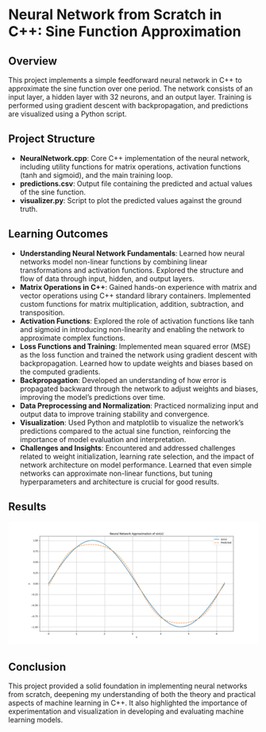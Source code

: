 
# Neural Network from Scratch in C++: Sine Function Approximation

## Overview

This project implements a simple feedforward neural network in C++ to approximate the sine function over one period. The network consists of an input layer, a hidden layer with 32 neurons, and an output layer. Training is performed using gradient descent with backpropagation, and predictions are visualized using a Python script.

## Project Structure

- **NeuralNetwork.cpp**: Core C++ implementation of the neural network, including utility functions for matrix operations, activation functions (tanh and sigmoid), and the main training loop.
- **predictions.csv**: Output file containing the predicted and actual values of the sine function.
- **visualizer.py**: Script to plot the predicted values against the ground truth.

## Learning Outcomes

- **Understanding Neural Network Fundamentals**: Learned how neural networks model non-linear functions by combining linear transformations and activation functions. Explored the structure and flow of data through input, hidden, and output layers.
- **Matrix Operations in C++**: Gained hands-on experience with matrix and vector operations using C++ standard library containers. Implemented custom functions for matrix multiplication, addition, subtraction, and transposition.
- **Activation Functions**: Explored the role of activation functions like tanh and sigmoid in introducing non-linearity and enabling the network to approximate complex functions.
- **Loss Functions and Training**: Implemented mean squared error (MSE) as the loss function and trained the network using gradient descent with backpropagation. Learned how to update weights and biases based on the computed gradients.
- **Backpropagation**: Developed an understanding of how error is propagated backward through the network to adjust weights and biases, improving the model’s predictions over time.
- **Data Preprocessing and Normalization**: Practiced normalizing input and output data to improve training stability and convergence.
- **Visualization**: Used Python and matplotlib to visualize the network’s predictions compared to the actual sine function, reinforcing the importance of model evaluation and interpretation.
- **Challenges and Insights**: Encountered and addressed challenges related to weight initialization, learning rate selection, and the impact of network architecture on model performance. Learned that even simple networks can approximate non-linear functions, but tuning hyperparameters and architecture is crucial for good results.

## Results
![results include target vs the predicted value](results.png)

## Conclusion

This project provided a solid foundation in implementing neural networks from scratch, deepening my understanding of both the theory and practical aspects of machine learning in C++. It also highlighted the importance of experimentation and visualization in developing and evaluating machine learning models.
